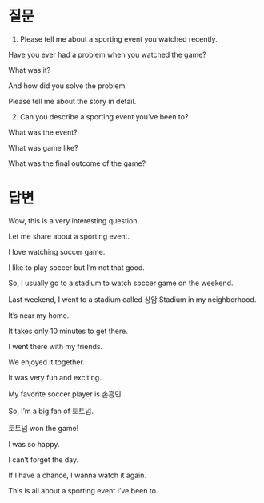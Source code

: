 # 질문

1. Please tell me about a sporting event you watched recently.

Have you ever had a problem when you watched the game?

What was it?

And how did you solve the problem.

Please tell me about the story in detail.

2. Can you describe a sporting event you’ve been to?

What was the event?

What was game like?

What was the final outcome of the game?



# 답변

Wow, this is a very interesting question.

Let me share about a sporting event.

I love watching soccer game.

I like to play soccer but I’m not that good.

So, I usually go to a stadium to watch soccer game on the weekend.

Last weekend, I went to a stadium called 상암 Stadium in my neighborhood.

It’s near my home.

It takes only 10 minutes to get there.

I went there with my friends.

We enjoyed it together.

It was very fun and exciting.

My favorite soccer player is 손흥민.

So, I’m a big fan of 토트넘.

토트넘 won the game!

I was so happy.

I can’t forget the day.

If I have a chance, I wanna watch it again.

This is all about a sporting event I’ve been to.